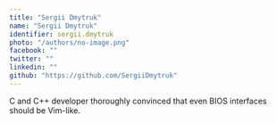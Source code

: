 ```yaml
---
title: "Sergii Dmytruk"
name: "Sergii Dmytruk"
identifier: sergii.dmytruk
photo: "/authors/no-image.png"
facebook: ""
twitter: ""
linkedin: ""
github: "https://github.com/SergiiDmytruk"
---
```


C and C++ developer thoroughly convinced that even BIOS interfaces should be
Vim-like.
